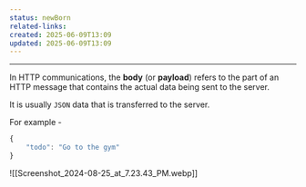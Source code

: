 ```yaml
---
status: newBorn
related-links: 
created: 2025-06-09T13:09
updated: 2025-06-09T13:09
---
```

---

In HTTP communications, the **body** (or **payload**) refers to the part of an HTTP message that contains the actual data being sent to the server.

It is usually `JSON` data that is transferred to the server.

For example -

```js
{
    "todo": "Go to the gym"
}
```

![[Screenshot_2024-08-25_at_7.23.43_PM.webp]]